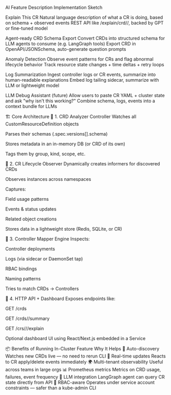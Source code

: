 AI Feature	Description	Implementation Sketch

Explain This CR	Natural language description of what a CR is doing, based on schema + observed events	REST API like /explain/crd/<kind>/<name>, backed by GPT or fine-tuned model

Agent-ready CRD Schema Export	Convert CRDs into structured schema for LLM agents to consume (e.g. LangGraph tools)	Export CRD in OpenAPI/JSONSchema, auto-generate question prompts

Anomaly Detection	Observe event patterns for CRs and flag abnormal lifecycle behavior	Track resource state changes + time deltas + retry loops

Log Summarization	Ingest controller logs or CR events, summarize into human-readable explanations	Embed log tailing sidecar, summarize with LLM or lightweight model

LLM Debug Assistant (future)	Allow users to paste CR YAML + cluster state and ask "why isn't this working?"	Combine schema, logs, events into a context bundle for LLMs


🏗️ Core Architecture
🧩 1. CRD Analyzer Controller
Watches all CustomResourceDefinition objects

Parses their schemas (.spec.versions[].schema)

Stores metadata in an in-memory DB (or CRD of its own)

Tags them by group, kind, scope, etc.

🧩 2. CR Lifecycle Observer
Dynamically creates informers for discovered CRDs

Observes instances across namespaces

Captures:

Field usage patterns

Events & status updates

Related object creations

Stores data in a lightweight store (Redis, SQLite, or CR)

🧩 3. Controller Mapper Engine
Inspects:

Controller deployments

Logs (via sidecar or DaemonSet tap)

RBAC bindings

Naming patterns

Tries to match CRDs → Controllers

🧩 4. HTTP API + Dashboard
Exposes endpoints like:

GET /crds

GET /crds/<name>/summary

GET /crs/<kind>/<name>/explain

Optional dashboard UI using React/Next.js embedded in a Service


📦 Benefits of Running In-Cluster
Feature	Why It Helps
📡 Auto-discovery	Watches new CRDs live — no need to rerun CLI
🔄 Real-time updates	Reacts to CR apply/delete events immediately
🌍 Multi-tenant observability	Useful across teams in large orgs
📊 Prometheus metrics	Metrics on CRD usage, failures, event frequency
🧠 LLM integration	LangGraph agent can query CR state directly from API
🔐 RBAC-aware	Operates under service account constraints — safer than a kube-admin CLI


